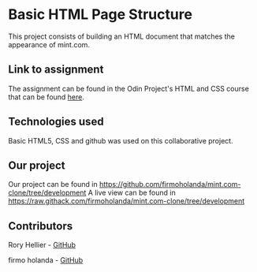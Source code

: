# Basic HTML Page Structure

This project consists of building an HTML document that matches the appearance of mint.com.

## Link to assignment

The assignment can be found in the Odin Project's HTML and CSS course that can be found [here](https://www.theodinproject.com/courses/html5-and-css3/lessons/html-forms).

## Technologies used

Basic HTML5, CSS and github was used on this collaborative project.

## Our project

Our project can be found in https://github.com/firmoholanda/mint.com-clone/tree/development
A live view can be found in https://raw.githack.com/firmoholanda/mint.com-clone/tree/development

## Contributors

Rory Hellier - [GitHub](https://github.com/Rhelli)

firmo holanda - [GitHub](https://github.com/firmoholanda)
